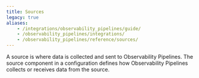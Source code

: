 ```yaml
---
title: Sources
legacy: true
aliases:
    - /integrations/observability_pipelines/guide/
    - /observability_pipelines/integrations/
    - /observability_pipelines/reference/sources/
---
```


A source is where data is collected and sent to Observability Pipelines. The source component in a configuration defines how Observability Pipelines collects or receives data from the source.
